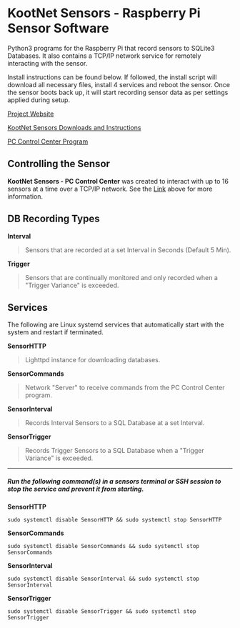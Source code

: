 # KootNet Sensors - Raspberry Pi Sensor Software
Python3 programs for the Raspberry Pi that record sensors to SQLite3 Databases.  It also contains a TCP/IP network service for remotely interacting with the sensor.

Install instructions can be found below.  If followed, the install script will download all necessary files, install 4 services and reboot the sensor.  Once the sensor boots back up, it will start recording sensor data as per settings applied during setup.

[Project Website](http://kootenay-networks.com/?page_id=170)

[KootNet Sensors Downloads and Instructions](http://kootenay-networks.com/?page_id=236)

[PC Control Center Program](https://github.com/chad-ermacora/sensor-control-center)


Controlling the Sensor
-------------------------

**KootNet Sensors - PC Control Center** was created to interact with up to 16 sensors at a time over a TCP/IP network. See the [Link](https://github.com/chad-ermacora/sensor-control-center) above for more information.


DB Recording Types
--------------------

**Interval**
>Sensors that are recorded at a set Interval in Seconds (Default 5 Min).

**Trigger**
>Sensors that are continually monitored and only recorded when a "Trigger Variance" is exceeded.


Services
----------

The following are Linux systemd services that automatically start with the system and restart if terminated. 

**SensorHTTP**
>Lighttpd instance for downloading databases.

**SensorCommands**
>Network "Server" to receive commands from the PC Control Center program.

**SensorInterval**
>Records Interval Sensors to a SQL Database at a set Interval.

**SensorTrigger**
>Records Trigger Sensors to a SQL Database when a "Trigger Variance" is exceeded.

-----------------
##### Run the following command(s) in a sensors terminal or SSH session to stop the service and prevent it from starting.

**SensorHTTP**
```
sudo systemctl disable SensorHTTP && sudo systemctl stop SensorHTTP
```

**SensorCommands**
```
sudo systemctl disable SensorCommands && sudo systemctl stop SensorCommands
```

**SensorInterval**
```
sudo systemctl disable SensorInterval && sudo systemctl stop SensorInterval
```

**SensorTrigger**
```
sudo systemctl disable SensorTrigger && sudo systemctl stop SensorTrigger
```
